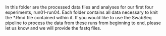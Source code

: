 In this folder are the processed data files and analyses for our first four
experiments, run01-run04. Each folder contains all data necessary to knit the
\*.Rmd file contained within it. If you would like to use the SwabSeq pipeline
to process the data from these runs from beginning to end, please let us know
and we will provide the fastq files.


